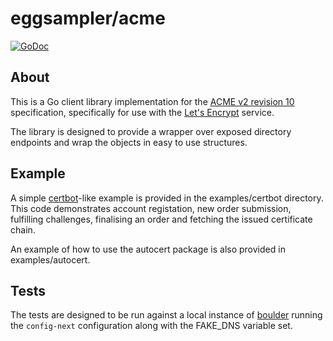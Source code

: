# eggsampler/acme

[![GoDoc](https://godoc.org/github.com/eggsampler/acme?status.svg)](https://godoc.org/github.com/eggsampler/acme)

## About

This is a Go client library implementation for the [ACME v2 revision 10](https://tools.ietf.org/html/draft-ietf-acme-acme-10) specification, specifically for use with the [Let's Encrypt](https://letsencrypt.org/) service. 

The library is designed to provide a wrapper over exposed directory endpoints and wrap the objects in easy to use structures.

## Example

A simple [certbot](https://certbot.eff.org/)-like example is provided in the examples/certbot directory.
This code demonstrates account registation, new order submission, fulfilling challenges, finalising an order and fetching the issued certificate chain.

An example of how to use the autocert package is also provided in examples/autocert.

## Tests

The tests are designed to be run against a local instance of [boulder](https://github.com/letsencrypt/boulder) running the `config-next` configuration along with the FAKE_DNS variable set.